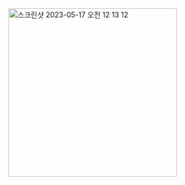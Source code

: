 <img width="332" alt="스크린샷 2023-05-17 오전 12 13 12" src="https://github.com/yunhari/LIKELION11/assets/129749153/afd274a0-4fdb-4a99-940a-35f5ba2c5f62">